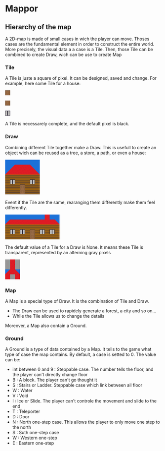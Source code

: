 # Mappor

## Hierarchy of the map

A 2D-map is made of small cases in wich the player can move. Thoses cases are the fundamental element in order to construct the entire world.
More precisely, the visual data a a case is a Tile. Then, those Tile can be combined to create Draw, wich can be use to create Map

### Tile

A Tile is juste a square of pixel. It can be designed, saved and change. For example, here some Tile for a house:

![Door1](img/Door_Top.png)

![Door2](img/Door_Bottom.png)

![Window](img/Window.png)

A Tile is necessarely complete, and the default pixel is black.

### Draw

Combining different Tile together make a Draw. This is usefull to create an object wich can be reused as a tree, a store, a path, or even a house:

![House](img/House.png)

Event if the Tile are the same, rearanging them differently make them feel differently.

![house](img/house.png)

The default value of a Tile for a Draw is None. It means these Tile is transparent, represented by an alterning gray pixels

![bg](img/bg.png)

### Map

A Map is a special type of Draw. It is the combination of Tile and Draw.
- The Draw can be used to rapidely generate a forest, a city and so on...
- While the Tile allows us to change the details

Moreover, a Map also contain a Ground.

### Ground

A Ground is a type of data contained by a Map. It tells to the game what type of case the map contains. By default, a case is setted to 0. The value can be:
- int between 0 and 9 : Steppable case. The number tells the floor, and the player can't directly change floor
- B : A block. The player can't go thought it
- S : Stairs or Ladder. Steppable case which link between all floor
- W : Water
- V : Void
- I : Ice or Slide. The player can't controle the movement and slide to the end
- T : Teleporter
- D : Door
- N : North one-step case. This allows the player to only move one step to the north
- S : Suth one-step case
- W : Western one-step
- E : Eastern one-step